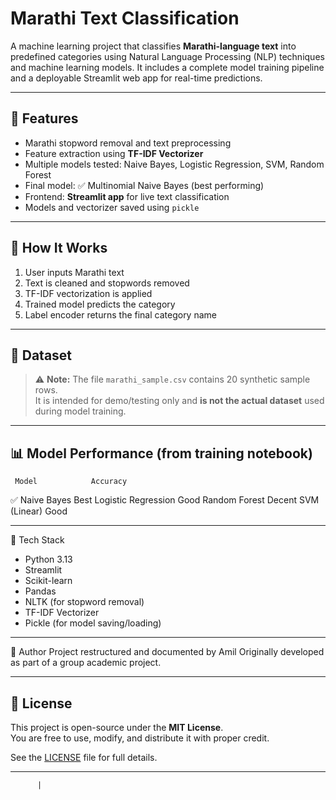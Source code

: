 # Marathi Text Classification

A machine learning project that classifies **Marathi-language text** into predefined categories using Natural Language Processing (NLP) techniques and machine learning models. It includes a complete model training pipeline and a deployable Streamlit web app for real-time predictions.

---

## 🚀 Features

- Marathi stopword removal and text preprocessing
- Feature extraction using **TF-IDF Vectorizer**
- Multiple models tested: Naive Bayes, Logistic Regression, SVM, Random Forest
- Final model: ✅ Multinomial Naive Bayes (best performing)
- Frontend: **Streamlit app** for live text classification
- Models and vectorizer saved using `pickle`

---

## 🧠 How It Works

1. User inputs Marathi text
2. Text is cleaned and stopwords removed
3. TF-IDF vectorization is applied
4. Trained model predicts the category
5. Label encoder returns the final category name

---

## 📁 Dataset

> ⚠️ **Note:** The file `marathi_sample.csv` contains 20 synthetic sample rows.  
> It is intended for demo/testing only and **is not the actual dataset** used during model training.

---

## 📊 Model Performance (from training notebook)

     Model	          Accuracy
✅ Naive Bayes	          Best
Logistic Regression	       Good
Random Forest	           Decent
SVM (Linear)	            Good

---

🧰 Tech Stack

- Python 3.13
- Streamlit
- Scikit-learn
- Pandas
- NLTK (for stopword removal)
- TF-IDF Vectorizer
- Pickle (for model saving/loading)

---

👤 Author
Project restructured and documented by Amil
Originally developed as part of a group academic project.

---

## 📄 License

This project is open-source under the **MIT License**.  
You are free to use, modify, and distribute it with proper credit.

See the [LICENSE](LICENSE) file for full details.

---

          |